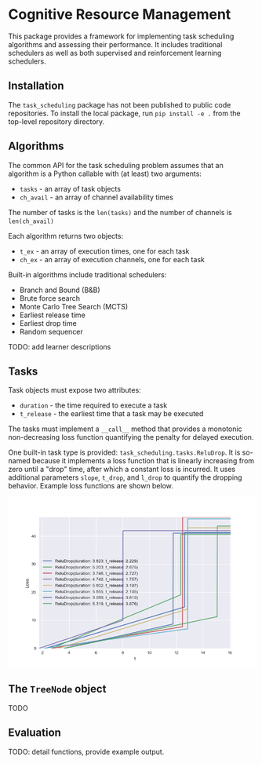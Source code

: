 # Cognitive Resource Management
This package provides a framework for implementing task scheduling algorithms and assessing their performance. It includes
traditional schedulers as well as both supervised and reinforcement learning schedulers.


## Installation
The `task_scheduling` package has not been published to public code repositories. To install the local package, run
`pip install -e .` from the top-level repository directory.


## Algorithms
The common API for the task scheduling problem assumes that an algorithm is a Python callable with (at least) two arguments:
- `tasks` - an array of task objects
- `ch_avail` - an array of channel availability times

The number of tasks is the `len(tasks)` and the number of channels is `len(ch_avail)`

Each algorithm returns two objects:
- `t_ex` - an array of execution times, one for each task
- `ch_ex` - an array of execution channels, one for each task

Built-in algorithms include traditional schedulers:
- Branch and Bound (B&B)
- Brute force search
- Monte Carlo Tree Search (MCTS)
- Earliest release time
- Earliest drop time
- Random sequencer

TODO: add learner descriptions


## Tasks
Task objects must expose two attributes:
- `duration` - the time required to execute a task
- `t_release` - the earliest time that a task may be executed

The tasks must implement a `__call__` method that provides a monotonic non-decreasing loss function quantifying the
penalty for delayed execution. 

One built-in task type is provided: `task_scheduling.tasks.ReluDrop`. It is so-named because it implements a loss function
that is linearly increasing from zero until a "drop" time, after which a constant loss is incurred. It uses additional
parameters `slope`, `t_drop`, and `l_drop` to quantify the dropping behavior. Example loss functions are shown below.

![Task loss functions](images/ex_relu_drop.png)


## The `TreeNode` object
TODO


## Evaluation
TODO: detail functions, provide example output.

